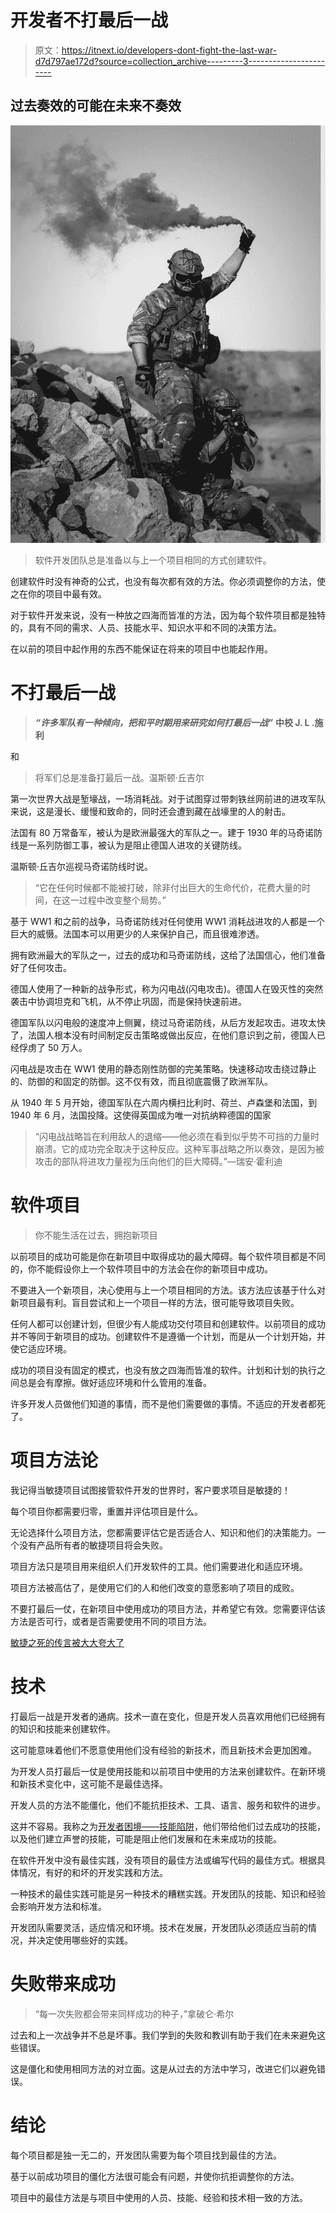 # 开发者不打最后一战

> 原文：<https://itnext.io/developers-dont-fight-the-last-war-d7d797ae172d?source=collection_archive---------3----------------------->

## 过去奏效的可能在未来不奏效

![](img/e086830e3432d838359c6f4bb9d127de.png)

> 软件开发团队总是准备以与上一个项目相同的方式创建软件。

创建软件时没有神奇的公式，也没有每次都有效的方法。你必须调整你的方法，使之在你的项目中最有效。

对于软件开发来说，没有一种放之四海而皆准的方法，因为每个软件项目都是独特的，具有不同的需求、人员、技能水平、知识水平和不同的决策方法。

在以前的项目中起作用的东西不能保证在将来的项目中也能起作用。

# **不打最后一战**

> ***“许多军队有一种倾向，把和平时期用来研究如何打最后一战”*** **中校 J. L .施利**

和

> 将军们总是准备打最后一战。温斯顿·丘吉尔

第一次世界大战是堑壕战，一场消耗战。对于试图穿过带刺铁丝网前进的进攻军队来说，这是漫长、缓慢和致命的，同时还会遭到藏在战壕里的人的射击。

法国有 80 万常备军，被认为是欧洲最强大的军队之一。建于 1930 年的马奇诺防线是一系列防御工事，被认为是阻止德国人进攻的关键防线。

温斯顿·丘吉尔巡视马奇诺防线时说。

> “它在任何时候都不能被打破，除非付出巨大的生命代价，花费大量的时间，在这一过程中改变整个局势。”

基于 WW1 和之前的战争，马奇诺防线对任何使用 WW1 消耗战进攻的人都是一个巨大的威慑。法国本可以用更少的人来保护自己，而且很难渗透。

拥有欧洲最大的军队之一，过去的成功和马奇诺防线，这给了法国信心，他们准备好了任何攻击。

德国人使用了一种新的战争形式，称为闪电战(闪电攻击)。德国人在毁灭性的突然袭击中协调坦克和飞机，从不停止巩固，而是保持快速前进。

德国军队以闪电般的速度冲上侧翼，绕过马奇诺防线，从后方发起攻击。进攻太快了，法国人根本没有时间制定反击策略或做出反应，在他们意识到之前，德国人已经俘虏了 50 万人。

闪电战是攻击在 WW1 使用的静态刚性防御的完美策略。快速移动攻击绕过静止的、防御的和固定的防御。这不仅有效，而且彻底震慑了欧洲军队。

从 1940 年 5 月开始，德国军队在六周内横扫比利时、荷兰、卢森堡和法国，到 1940 年 6 月，法国投降。这使得英国成为唯一对抗纳粹德国的国家

> “闪电战战略旨在利用敌人的退缩——他必须在看到似乎势不可挡的力量时崩溃。它的成功完全取决于这种反应。这种军事战略之所以奏效，是因为被攻击的部队将进攻力量视为压向他们的巨大障碍。”—瑞安·霍利迪

# **软件项目**

> 你不能生活在过去，拥抱新项目

以前项目的成功可能是你在新项目中取得成功的最大障碍。每个软件项目都是不同的，你不能假设你上一个软件项目中的方法会在你的新项目中成功。

不要进入一个新项目，决心使用与上一个项目相同的方法。该方法应该基于什么对新项目最有利。盲目尝试和上一个项目一样的方法，很可能导致项目失败。

任何人都可以创建计划，但很少有人能成功交付项目和创建软件。以前项目的成功并不等同于新项目的成功。创建软件不是遵循一个计划，而是从一个计划开始，并使它适应环境。

成功的项目没有固定的模式，也没有放之四海而皆准的软件。计划和计划的执行之间总是会有摩擦。做好适应环境和什么管用的准备。

许多开发人员做他们知道的事情，而不是他们需要做的事情。不适应的开发者都死了。

# **项目方法论**

我记得当敏捷项目试图接管软件开发的世界时，客户要求项目是敏捷的！

每个项目你都需要归零，重置并评估项目是什么。

无论选择什么项目方法，您都需要评估它是否适合人、知识和他们的决策能力。一个没有产品所有者的敏捷项目将会失败。

项目方法只是项目用来组织人们开发软件的工具。他们需要进化和适应环境。

项目方法被高估了，是使用它们的人和他们改变的意愿影响了项目的成败。

不要打最后一仗，在新项目中使用成功的项目方法，并希望它有效。您需要评估该方法是否可行，或者是否需要使用不同的项目方法。

[敏捷之死的传言被大大夸大了](/agile-isnt-dead-and-it-can-t-be-killed-64d4ceba9e50)

# **技术**

打最后一战是开发者的通病。技术一直在变化，但是开发人员喜欢用他们已经拥有的知识和技能来创建软件。

这可能意味着他们不愿意使用他们没有经验的新技术，而且新技术会更加困难。

为开发人员打最后一仗是使用技能和以前项目中使用的方法来创建软件。在新环境和新技术变化中，这可能不是最佳选择。

开发人员的方法不能僵化，他们不能抗拒技术、工具、语言、服务和软件的进步。

这并不容易。我称之为[开发者困境——技能陷阱](/the-developers-dilemma-the-skill-trap-f03df1193295)，他们带给他们过去成功的技能，以及他们建立声誉的技能，可能是阻止他们发展和在未来成功的技能。

在软件开发中没有最佳实践，没有项目的最佳方法或编写代码的最佳方式。根据具体情况，有好的和坏的开发实践和方法。

一种技术的最佳实践可能是另一种技术的糟糕实践。开发团队的技能、知识和经验会影响开发方法和标准。

开发团队需要灵活，适应情况和环境。技术在发展，开发团队必须适应当前的情况，并决定使用哪些好的实践。

# **失败带来成功**

> “每一次失败都会带来同样成功的种子，”拿破仑·希尔

过去和上一次战争并不总是坏事。我们学到的失败和教训有助于我们在未来避免这些错误。

这是僵化和使用相同方法的对立面。这是从过去的方法中学习，改进它们以避免错误。

# **结论**

每个项目都是独一无二的，开发团队需要为每个项目找到最佳的方法。

基于以前成功项目的僵化方法很可能会有问题，并使你抗拒调整你的方法。

项目中的最佳方法是与项目中使用的人员、技能、经验和技术相一致的方法。